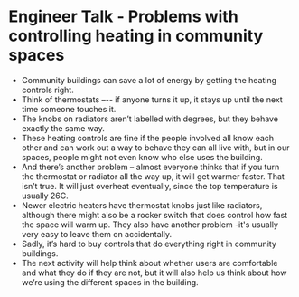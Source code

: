 # Engineer Talk - Problems with controlling heating in community spaces

-   Community buildings can save a lot of energy by getting the heating controls right.
-	Think of thermostats –-- if anyone turns it up, it stays up until the next time someone touches it.
-	The knobs on radiators aren’t labelled with degrees, but they behave exactly the same way.
-	These heating controls are fine if the people involved all know each other and can work out a way to behave they can all live with, but in our spaces, people might not even know who else uses the building.
-	And there’s another problem – almost everyone thinks that if you turn the thermostat or radiator all the way up, it will get warmer faster.  That isn’t true. It will just overheat eventually, since the top temperature is usually 26C.
-	Newer electric heaters have thermostat knobs just like radiators, although there might also be a rocker switch that does control how fast the space will warm up.  They also have another problem -it's usually very easy to leave them on accidentally.  
-	Sadly, it’s hard to buy controls that do everything right in community buildings.
-	The next activity will help think about whether users are comfortable and what they do if they are not,  but it will also help us think about how we’re using the different spaces in the building.

